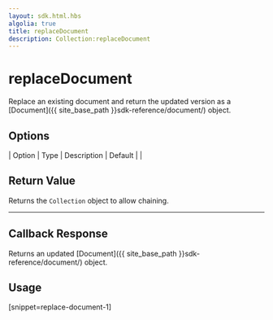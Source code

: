 ```yaml
---
layout: sdk.html.hbs
algolia: true
title: replaceDocument
description: Collection:replaceDocument
---
```


  

# replaceDocument
Replace an existing document and return the updated version as a [Document]({{ site_base_path }}sdk-reference/document/) object.


## Options

| Option | Type | Description | Default |
|
## Return Value

Returns the `Collection` object to allow chaining.

---

## Callback Response

Returns an updated [Document]({{ site_base_path }}sdk-reference/document/) object.

## Usage

[snippet=replace-document-1]
